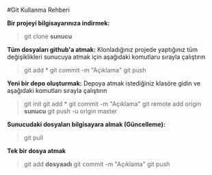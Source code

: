 #Git Kullanma Rehberi

**Bir projeyi bilgisayarınıza indirmek:**
>git clone **sunucu**

**Tüm dosyaları github'a atmak:**
Klonladığınız projede yaptığınız tüm değişiklikleri sunucuya atmak için aşağıdaki komutlaru sırayla çalıştırın
>git add *
>git commit -m "Açıklama"
>git push

**Yeni bir depo oluşturmak:**
Depoya atmak istediğiniz klasöre gidin ve aşağıdaki komutları sırayla çalıştırın
>git init
>git add *
>git commit -m "Açıklama"
>git remote add origin **sunucu**
>git push -u origin master

**Sunucudaki dosyaları bilgisayara almak (Güncelleme):**
>git pull

**Tek bir dosya atmak**
>git add **dosyaadı**
>git commit -m "Açıklama"
>git push
